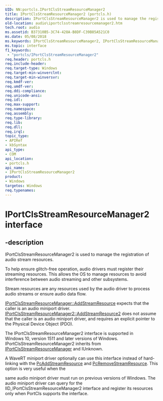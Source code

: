 ```yaml
---
UID: NN:portcls.IPortClsStreamResourceManager2
title: IPortClsStreamResourceManager2 (portcls.h)
description: IPortClsStreamResourceManager2 is used to manage the registration of audio stream resources.
old-location: audio\iportclsstreamresourcemanager2.htm
tech.root: audio
ms.assetid: B37310B5-3C74-428A-B8DF-C39B85A521C0
ms.date: 05/08/2018
ms.keywords: IPortClsStreamResourceManager2, IPortClsStreamResourceManager2 interface [Audio Devices], IPortClsStreamResourceManager2 interface [Audio Devices],described, audio.iportclsstreamresourcemanager2, portcls/IPortClsStreamResourceManager2
ms.topic: interface
f1_keywords:
 - "portcls/IPortClsStreamResourceManager2"
req.header: portcls.h
req.include-header: 
req.target-type: Windows
req.target-min-winverclnt: 
req.target-min-winversvr: 
req.kmdf-ver: 
req.umdf-ver: 
req.ddi-compliance: 
req.unicode-ansi: 
req.idl: 
req.max-support: 
req.namespace: 
req.assembly: 
req.type-library: 
req.lib: 
req.dll: 
req.irql: 
topic_type:
- APIRef
- kbSyntax
api_type:
- COM
api_location:
- portcls.h
api_name:
- IPortClsStreamResourceManager2
product:
- Windows
targetos: Windows
req.typenames: 
---
```


# IPortClsStreamResourceManager2 interface


## -description


IPortClsStreamResourceManager2 is used to manage the registration of audio stream resources. 

To help ensure glitch-free operation, audio drivers must register their streaming resources. This allows the OS to manage resources to avoid interference between audio streaming and other subsystems. 

Stream resources are any resources used by the audio driver to process audio streams or ensure audio data flow. 


<a href="https://docs.microsoft.com/windows-hardware/drivers/ddi/content/portcls/nf-portcls-iportclsstreamresourcemanager-addstreamresource">IPortClsStreamResourceManager::AddStreamResource</a> expects that the caller is an audio miniport driver. <a href="https://docs.microsoft.com/windows-hardware/drivers/ddi/content/portcls/nf-portcls-iportclsstreamresourcemanager2-addstreamresource2">IPortClsStreamResourceManager2::AddStreamResource2</a> does not assume that the caller is an audio miniport driver, and requires an explicit pointer to the Physical Device Object (PDO).

The IPortClsStreamResourceManager2 interface is supported in Windows 10, version 1511 and later versions of Windows. IPortClsStreamResourceManager2 inherits from <a href="https://docs.microsoft.com/windows-hardware/drivers/ddi/content/portcls/nn-portcls-iportclsstreamresourcemanager">IPortClsStreamResourceManager</a> and IUnknown.

A WaveRT miniport driver optionally can use this interface instead of hard-linking with the <a href="https://docs.microsoft.com/windows-hardware/drivers/ddi/content/portcls/nf-portcls-pcaddstreamresource">PcAddStreamResource</a> and <a href="https://docs.microsoft.com/windows-hardware/drivers/ddi/content/portcls/nf-portcls-pcremovestreamresource">PcRemoveStreamResource</a>. This option is very useful when the 

same audio miniport driver must run on previous versions of Windows. The audio miniport driver can query for the IID_IPortClsStreamResourceManager2 interface and register its resources only when PortCls supports the interface.


